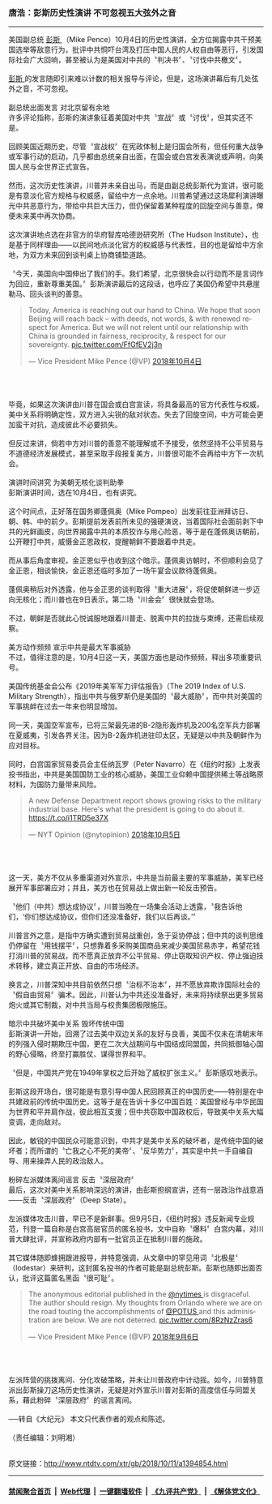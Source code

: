 ### 唐浩：彭斯历史性演讲 不可忽视五大弦外之音
------------------------

<div class="wysiwyg">
 美国副总统
 <a href="http://www.ntdtv.com/xtr/gb/articlelistbytag_彭斯.html" target="_blank">
  彭斯
 </a>
 （Mike Pence）10月4日的历史性演讲，全方位揭露中共干预美国选举等敌意行为，批评中共恫吓台湾及打压中国人民的人权自由等恶行，引发国际社会广大回响，甚至被认为是美国对中共的〝判决书〞、〝讨伐中共檄文〞。
 <br/>
 <br/>
 <a href="http://www.ntdtv.com/xtr/gb/articlelistbytag_彭斯.html" target="_blank">
  彭斯
 </a>
 的发言随即引来难以计数的相关报导与评论，但是，这场演讲幕后有几处弦外之音，不可忽视。
 <br/>
 <br/>
 副总统出面发言 对北京留有余地
 <br/>
 许多评论指称，彭斯的演讲象征着美国对中共〝宣战〞或〝讨伐〞，但其实还不是。
 <br/>
 <br/>
 回顾美国近期历史，尽管〝宣战权〞在宪政体制上是归国会所有，但任何重大战争或军事行动的启动，几乎都由总统亲自出面，在国会或白宫发表演说或声明，向美国人民与全世界正式宣告。
 <br/>
 <br/>
 然而，这次历史性演讲，川普并未亲自出马，而是由副总统彭斯代为宣讲，很可能是有意淡化官方规格与权威感，留给中方一点余地。川普希望通过这场犀利演讲曝光中共恶意行为，带给中共巨大压力，但仍保留着某种程度的回旋空间与善意，俾便未来美中再次协商。
 <br/>
 <br/>
 这次演讲地点选在非官方的华府智库哈德逊研究所（The Hudson Institute），也是基于同样理由——以民间地点淡化官方的权威感与代表性，目的也是留给中方余地，为双方未来回到谈判桌上协商铺垫道路。
 <br/>
 <br/>
 〝今天，美国向中国伸出了我们的手。我们希望，北京很快会以行动而不是言词作为回应，重新尊重美国。〞彭斯演讲最后的这段话，也呼应了美国仍希望中共悬崖勒马、回头谈判的善意。
 <br/>
 <blockquote class="twitter-tweet" data-lang="zh-cn">
  <p dir="ltr" lang="en">
   Today, America is reaching out our hand to China. We hope that soon Beijing will reach back – with deeds, not words, &amp; with renewed respect for America. But we will not relent until our relationship with China is grounded in fairness, reciprocity, &amp; respect for our sovereignty.
   <a href="https://t.co/FfGfEV2j3n">
    pic.twitter.com/FfGfEV2j3n
   </a>
  </p>
  — Vice President Mike Pence (@VP)
  <a href="https://twitter.com/VP/status/1047892722420469760?ref_src=twsrc%5Etfw">
   2018年10月4日
  </a>
 </blockquote>
 <br/>
 <div style="clear:both;display:block;">
 </div>
 <br/>
 <br/>
 毕竟，如果这次演讲由川普在国会或白宫宣读，将具备最高的官方代表性与权威，美中关系将明确定性，双方进入尖锐的敌对状态。失去了回旋空间，中方可能会更加蛮干对抗，造成彼此不必要损失。
 <br/>
 <br/>
 但反过来讲，倘若中方对川普的善意不能理解或不予接受，依然坚持不公平贸易与不道德经济发展模式，甚至采取手段报复美方，川普很可能不会再给中方下一次机会。
 <br/>
 <br/>
 演讲时间讲究 为美朝无核化谈判助拳
 <br/>
 彭斯演讲时间，选在10月4日，也有讲究。
 <br/>
 <br/>
 这个时间点，正好落在国务卿蓬佩奥（Mike Pompeo）出发前往亚洲拜访日、朝、韩、中的前夕。彭斯提前发表前所未见的强硬演说，当着国际社会面前剥下中共的光鲜画皮，向世界揭露中共的本质狡诈与用心险恶，等于是在蓬佩奥访朝前，公开鞭打中共，威慑金正恩政权，提醒朝鲜不要跟着中共走。
 <br/>
 <br/>
 而从事后角度审视，金正恩似乎也收到这个暗示。蓬佩奥访朝时，不但顺利会见了金正恩，相谈愉快，金正恩还临时多加了一场午宴会议款待蓬佩奥。
 <br/>
 <br/>
 蓬佩奥稍后对外透露，他与金正恩的谈判取得〝重大进展〞，将促使朝鲜进一步迈向无核化；而川普也在9日表示，第二场〝川金会〞很快就会登场。
 <br/>
 <br/>
 不过，朝鲜是否就此心悦诚服地跟着川普走、脱离中共的拉拢与束缚，还需后续观察。
 <br/>
 <br/>
 美方动作频频 宣示中共是最大军事威胁
 <br/>
 不过，值得注意的是，10月4日这一天，美国方面也是动作频频，释出多项重要讯号。
 <br/>
 <br/>
 美国传统基金会公布《2019年美军军力评估报告》（The 2019 Index of U.S. Military Strength），指出中共与俄罗斯仍是美国的〝最大威胁〞，而中共对美国的军事挑衅在过去一年来也明显增加。
 <br/>
 <br/>
 同一天，美国空军宣布，已将三架最先进的B-2隐形轰炸机及200名空军兵力部署在夏威夷，引发各界关注。因为B-2轰炸机进驻印太区，无疑是以中共及朝鲜作为应对目标。
 <br/>
 <br/>
 同时，白宫国家贸易委员会主任纳瓦罗（Peter Navarro）在《纽约时报》上发表投书指出，中共是美国国防工业的核心威胁，美国工业仰赖中国提供稀土等战略原材料，为国防力量带来风险。
 <br/>
 <blockquote class="twitter-tweet" data-lang="zh-cn">
  <p dir="ltr" lang="en">
   A new Defense Department report shows growing risks to the military industrial base. Here's what the president is going to do about it.
   <a href="https://t.co/i1TRD5e37X">
    https://t.co/i1TRD5e37X
   </a>
  </p>
  — NYT Opinion (@nytopinion)
  <a href="https://twitter.com/nytopinion/status/1048055987645632512?ref_src=twsrc%5Etfw">
   2018年10月5日
  </a>
 </blockquote>
 <br/>
 <div style="clear:both;display:block;">
 </div>
 <br/>
 <br/>
 这一天，美方不仅从多重渠道对外宣示，中共是当前最主要的军事威胁，美军已经展开军事部署应对；并且，美方也在贸易战上做出新一轮反击预告。
 <br/>
 <br/>
 〝他们（中共）想达成协议〞，川普当晚在一场集会活动上透露，〝我告诉他们，‘你们想达成协议，但你们还没准备好，我们以后再谈。’〞
 <br/>
 <br/>
 川普言外之意，是指中方确实遭到贸易战重创，急于妥协停战；但中共的谈判思维仍停留在〝用钱摆平〞，只想靠着多采购美国商品来减少美国贸易赤字，希望花钱打消川普的贸易战，而不愿真正放弃不公平贸易、停止窃取知识产权、停止强迫技术转移，建立真正开放、自由的市场经济。
 <br/>
 <br/>
 换言之，川普深知中共目前依然只想〝治标不治本〞，并不愿放弃欺诈国际社会的〝假自由贸易〞骗术。因此，川普认为中共还没准备好，未来将持续祭出更多贸易炮火或其它制裁，对中共当局与权贵集团极限施压。
 <br/>
 <br/>
 暗示中共破坏美中关系 毁坏传统中国
 <br/>
 彭斯演讲一开始，回溯了过去美中双边关系的友好与良善，美国不仅未在清朝末年的列强入侵时期欺压中国，更在二次大战期间与中国结成同盟国，共同抵御轴心国的野心侵略，终至打赢胜仗、谋得世界和平。
 <br/>
 <br/>
 〝但是，中国共产党在1949年掌权之后开始了威权扩张主义。〞彭斯感叹地表示。
 <br/>
 <br/>
 彭斯这段开场白，很可能是有意引导中国人民回顾真正的中国历史——特别是在中共建政前的传统中国历史。这等于是在告诉十多亿中国百姓：美国曾经与中华民国为世界和平并肩作战，彼此相互支援；但中共窃取中国政权后，导致美中关系大幅变调，走向敌对。
 <br/>
 <br/>
 因此，敏锐的中国民众可能意识到，中共才是美中关系的破坏者，是传统中国的破坏者；而所谓的〝亡我之心不死的美帝〞、〝反华势力〞，其实是中共一手自编自导、用来操弄人民的政治敌人。
 <br/>
 <br/>
 粉碎左派媒体离间谣言 反击〝深层政府〞
 <br/>
 最后，这次对美中关系影响深远的演讲，由彭斯担纲宣讲，还有一层政治作战意涵——反击〝深层政府〞（Deep State）。
 <br/>
 <br/>
 左派媒体攻击川普，早已不是新鲜事。但9月5日，《纽约时报》违反新闻专业规范，刊登一篇自称是白宫高层官员的匿名投书，文中自称〝爆料〞白宫内幕，对川普大肆批评，并宣称政府内部有一批官员正在抵制川普的施政。
 <br/>
 <br/>
 其它媒体随即蜂拥跟进报导，并特意强调，从文章中的罕见用词〝北极星〞（lodestar）来研判，这封匿名投书的作者可能是副总统彭斯。彭斯也随即出面否认，批评这篇匿名黑函〝很可耻〞。
 <br/>
 <blockquote class="twitter-tweet" data-lang="zh-cn">
  <p dir="ltr" lang="en">
   The anonymous editorial published in the
   <a href="https://twitter.com/nytimes?ref_src=twsrc%5Etfw">
    @nytimes
   </a>
   is disgraceful. The author should resign. My thoughts from Orlando where we are on the road touting the accomplishments of
   <a href="https://twitter.com/POTUS?ref_src=twsrc%5Etfw">
    @POTUS
   </a>
   and this administration are below. We are not deterred.
   <a href="https://t.co/8RzNzZras6">
    pic.twitter.com/8RzNzZras6
   </a>
  </p>
  — Vice President Mike Pence (@VP)
  <a href="https://twitter.com/VP/status/1037758169089363968?ref_src=twsrc%5Etfw">
   2018年9月6日
  </a>
 </blockquote>
 <br/>
 <div style="clear:both;display:block;">
 </div>
 <br/>
 <br/>
 左派阵营的挑拨离间、分化攻破策略，并未让川普政府中计动摇。如今，川普特意派出彭斯操刀这场历史性演讲，无疑是对外宣示川普对彭斯的高度信任与同盟关系，藉此粉碎〝深层政府〞的谣言离间。
 <br/>
 <br/>
 ──转自《大纪元》 本文只代表作者的观点和陈述。
 <br/>
 <br/>
 （责任编辑：刘明湘）
</div>

<br/>原文链接：http://www.ntdtv.com/xtr/gb/2018/10/11/a1394854.html


------------------------
#### [禁闻聚合首页](https://github.com/gfw-breaker/banned-news/blob/master/README.md) &nbsp;|&nbsp; [Web代理](https://github.com/gfw-breaker/open-proxy/blob/master/README.md) &nbsp;|&nbsp; [一键翻墙软件](https://github.com/gfw-breaker/nogfw/blob/master/README.md) &nbsp;|&nbsp; [《九评共产党》](https://github.com/gfw-breaker/9ping.md/blob/master/README.md#九评之一评共产党是什么) &nbsp;|&nbsp; [《解体党文化》](https://github.com/gfw-breaker/jtdwh.md/blob/master/README.md#绪论)